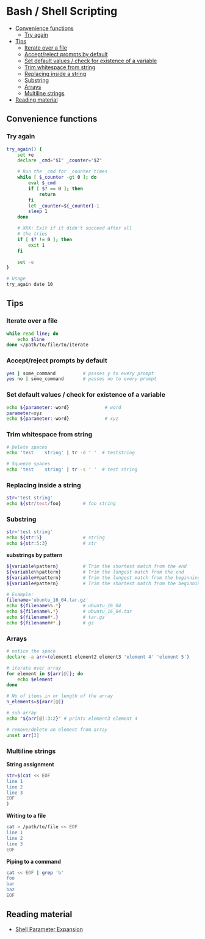 # Bash / Shell Scripting

<!-- vim-markdown-toc GFM -->
* [Convenience functions](#convenience-functions)
    * [Try again](#try-again)
* [Tips](#tips)
    * [Iterate over a file](#iterate-over-a-file)
    * [Accept/reject prompts by default](#acceptreject-prompts-by-default)
    * [Set default values / check for existence of a variable](#set-default-values--check-for-existence-of-a-variable)
    * [Trim whitespace from string](#trim-whitespace-from-string)
    * [Replacing inside a string](#replacing-inside-a-string)
    * [Substring](#substring)
    * [Arrays](#arrays)
    * [Multiline strings](#multiline-strings)
* [Reading material](#reading-material)

<!-- vim-markdown-toc -->

## Convenience functions

### Try again

```bash
try_again() {
    set +e
    declare _cmd="$1" _counter="$2"

    # Run the _cmd for _counter times
    while [ $_counter -gt 0 ]; do
        eval $_cmd
        if [ $? == 0 ]; then
            return
        fi
        let _counter=${_counter}-1
        sleep 1
    done

    # XXX: Exit if it didn't succeed after all
    # the tries
    if [ $? != 0 ]; then
        exit 1
    fi

    set -e
}

# Usage
try_again date 10
```

## Tips

### Iterate over a file

```bash
while read line; do
    echo $line
done </path/to/file/to/iterate
```

### Accept/reject prompts by default

```bash
yes | some_command          # passes y to every prompt
yes no | some_command       # passes no to every prompt
```

### Set default values / check for existence of a variable

```bash
echo ${parameter:-word}             # word
parameter=xyz
echo ${parameter:-word}             # xyz
```

### Trim whitespace from string

```bash
# Delete spaces
echo 'test    string' | tr -d ' '  # teststring

# Squeeze spaces
echo 'test    string' | tr -s ' '  # test string
```

### Replacing inside a string

```bash
str='test string'
echo ${str/test/foo}        # foo string
```

### Substring

```bash
str='test string'
echo ${str:5}               # string
echo ${str:5:3}             # str
```

**substrings by pattern**

```bash
${variable%pattern}         # Trim the shortest match from the end
${variable%%pattern}        # Trim the longest match from the end
${variable##pattern}        # Trim the longest match from the beginning
${variable#pattern}         # Trim the shortest match from the beginning

# Example:
filename='ubuntu_16_04.tar.gz'
echo ${filename%%.*}        # ubuntu_16_04
echo ${filename%.*}         # ubuntu_16_04.tar
echo ${filename#*.}         # tar.gz
echo ${filename##*.}        # gz
```

### Arrays

```bash
# notice the space
declare -a arr=(element1 element2 element3 'element 4' 'element 5')

# iterate over array
for element in ${arr[@]}; do
    echo $element
done

# No of items in or length of the array
n_elements=${#arr[@]}

# sub array
echo "${arr[@]:3:2}" # prints element3 element 4

# remove/delete an element from array
unset arr[3]
```

### Multiline strings

**String assignment**

```bash
str=$(cat << EOF
line 1
line 2
line 3
EOF
)
```

**Writing to a file**

```bash
cat > /path/to/file << EOF
line 1
line 2
line 3
EOF
```

**Piping to a command**

```bash
cat << EOF | grep 'b'
foo
bar
baz
EOF
```

## Reading material

- [Shell Parameter Expansion](https://www.gnu.org/software/bash/manual/html_node/Shell-Parameter-Expansion.html#Shell-Parameter-Expansion)

